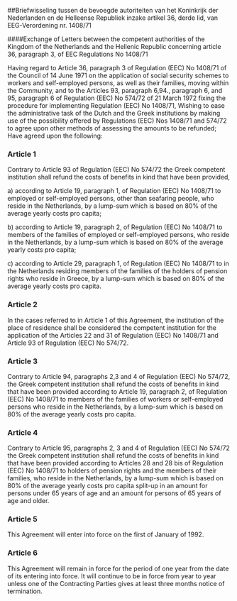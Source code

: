 <meta http-equiv='Content-Type' content='text/html; charset=utf-8' />

##Briefwisseling tussen de bevoegde autoriteiten van het Koninkrijk der Nederlanden en de Helleense Republiek inzake artikel 36, derde lid, van EEG-Verordening nr. 1408/71

####Exchange of Letters between the competent authorities of the Kingdom of the Netherlands and the Hellenic Republic concerning article 36, paragraph 3, of EEC Regulations No 1408/71

Having regard to Article 36, paragraph 3 of Regulation (EEC) No 1408/71 of the Council of 14 June 1971 on the application of social security schemes to workers and self-employed persons, as well as their families, moving within the Community, and to the Articles 93, paragraph 6,94., paragraph 6, and 95, paragraph 6 of Regulation (EEC) No 574/72 of 21 March 1972 fixing the procedure for implementing Regulation (EEC) No 1408/71, Wishing to ease the administrative task of the Dutch and the Greek institutions by making use of the possibility offered by Regulations (EEC) Nos 1408/71 and 574/72 to agree upon other methods of assessing the amounts to be refunded; Have agreed upon the following:    

### Article  1  

Contrary to Article 93 of Regulation (EEC) No 574/72 the Greek competent institution shall refund the costs of benefits in kind that have been provided, 

a) according to Article 19, paragraph 1, of Regulation (EEC) No 1408/71 to employed or self-employed persons, other than seafaring people, who reside in the Netherlands, by a lump-sum which is based on 80% of the average yearly costs pro capita;  

b) according to Article 19, paragraph 2, of Regulation (EEC) No 1408/71 to members of the families of employed or self-employed persons, who reside in the Netherlands, by a lump-sum which is based on 80% of the average yearly costs pro capita;  

c) according to Article 29, paragraph 1, of Regulation (EEC) No 1408/71 to in the Netherlands residing members of the families of the holders of pension rights who reside in Greece, by a lump-sum which is based on 80% of the average yearly costs pro capita.    

### Article  2  

In the cases referred to in Article 1 of this Agreement, the institution of the place of residence shall be considered the competent institution for the application of the Articles 22 and 31 of Regulation (EEC) No 1408/71 and Article 93 of Regulation (EEC) No 574/72.  

### Article  3  

Contrary to Article 94, paragraphs 2,3 and 4 of Regulation (EEC) No 574/72, the Greek competent institution shall refund the costs of benefits in kind that have been provided according to Article 19, paragraph 2, of Regulation (EEC) No 1408/71 to members of the families of workers or self-employed persons who reside in the Netherlands, by a lump-sum which is based on 80% of the average yearly costs pro capita.  

### Article  4  

Contrary to Article 95, paragraphs 2, 3 and 4 of Regulation (EEC) No 574/72 the Greek competent institution shall refund the costs of benefits in kind that have been provided according to Articles 28 and 28 bis of Regulation (EEC) No 1408/71 to holders of pension rights and the members of their families, who reside in the Netherlands, by a lump-sum which is based on 80% of the average yearly costs pro capita split-up in an amount for persons under 65 years of age and an amount for persons of 65 years of age and older.  

### Article  5  

This Agreement will enter into force on the first of January of 1992.  

### Article  6  

This Agreement will remain in force for the period of one year from the date of its entering into force. It will continue to be in force from year to year unless one of the Contracting Parties gives at least three months notice of termination.  

